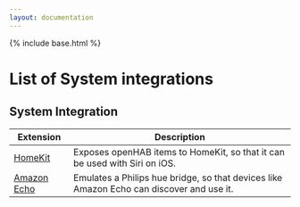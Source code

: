 ```yaml
---
layout: documentation
---
```


{% include base.html %}

# List of System integrations

## System Integration

| Extension | Description |
|-------|----------------------|
| [HomeKit]({{docu}}/features/io/homekit/readme.html) | Exposes openHAB items to HomeKit, so that it can be used with Siri on iOS. |
| [Amazon Echo]({{docu}}/features/io/hueemulation/readme.html) | Emulates a Philips hue bridge, so that devices like Amazon Echo can discover and use it. |
